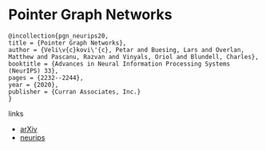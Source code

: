 # Pointer Graph Networks

```
@incollection{pgn_neurips20,
title = {Pointer Graph Networks},
author = {Veli\v{c}kovi\'{c}, Petar and Buesing, Lars and Overlan, Matthew and Pascanu, Razvan and Vinyals, Oriol and Blundell, Charles},
booktitle = {Advances in Neural Information Processing Systems (NeurIPS) 33},
pages = {2232--2244},
year = {2020},
publisher = {Curran Associates, Inc.}
}
```

links
- [arXiv](https://arxiv.org/abs/2006.06380)
- [neurips](https://papers.nips.cc//paper/2020/hash/176bf6219855a6eb1f3a30903e34b6fb-Abstract.html)
